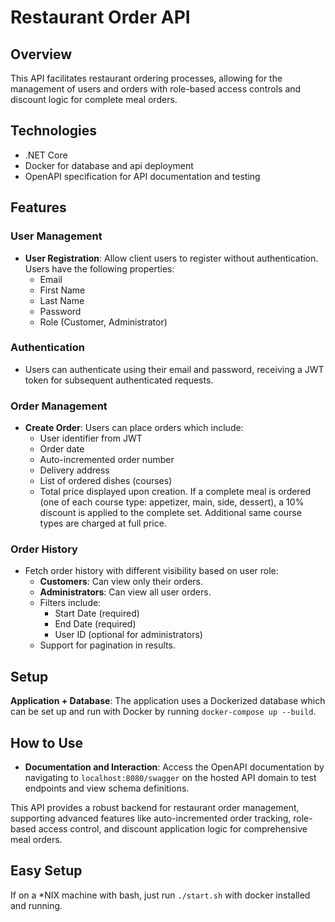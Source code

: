# Restaurant Order API

## Overview
This API facilitates restaurant ordering processes, allowing for the management of users and orders with role-based access controls and discount logic for complete meal orders.

## Technologies
- .NET Core
- Docker for database and api deployment
- OpenAPI specification for API documentation and testing

## Features

### User Management
- **User Registration**: Allow client users to register without authentication. Users have the following properties:
  - Email
  - First Name
  - Last Name
  - Password
  - Role (Customer, Administrator)

### Authentication
- Users can authenticate using their email and password, receiving a JWT token for subsequent authenticated requests.

### Order Management
- **Create Order**: Users can place orders which include:
  - User identifier from JWT
  - Order date
  - Auto-incremented order number
  - Delivery address
  - List of ordered dishes (courses)
  - Total price displayed upon creation. If a complete meal is ordered (one of each course type: appetizer, main, side, dessert), a 10% discount is applied to the complete set. Additional same course types are charged at full price.

### Order History
- Fetch order history with different visibility based on user role:
  - **Customers**: Can view only their orders.
  - **Administrators**: Can view all user orders.
  - Filters include:
    - Start Date (required)
    - End Date (required)
    - User ID (optional for administrators)
  - Support for pagination in results.

## Setup
**Application + Database**: The application uses a Dockerized database which can be set up and run with Docker by running ``docker-compose up --build``.

## How to Use
- **Documentation and Interaction**: Access the OpenAPI documentation by navigating to `localhost:8080/swagger` on the hosted API domain to test endpoints and view schema definitions.

This API provides a robust backend for restaurant order management, supporting advanced features like auto-incremented order tracking, role-based access control, and discount application logic for comprehensive meal orders.

## Easy Setup
If on a *NIX machine with bash, just run ``./start.sh`` with docker installed and running.
